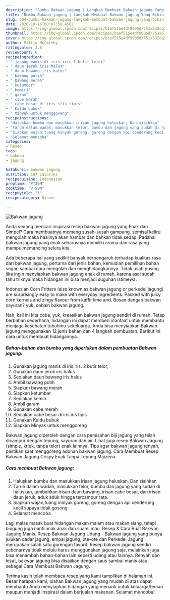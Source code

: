 ```yaml
---
description: "Bumbu Bakwan jagung | Langkah Membuat Bakwan jagung Yang Bikin Ngiler"
title: "Bumbu Bakwan jagung | Langkah Membuat Bakwan jagung Yang Bikin Ngiler"
slug: 604-bumbu-bakwan-jagung-langkah-membuat-bakwan-jagung-yang-bikin-ngiler
date: 2020-10-16T08:07:58.450Z
image: https://img-global.cpcdn.com/recipes/b1ef515e4df9905d/751x532cq70/bakwan-jagung-foto-resep-utama.jpg
thumbnail: https://img-global.cpcdn.com/recipes/b1ef515e4df9905d/751x532cq70/bakwan-jagung-foto-resep-utama.jpg
cover: https://img-global.cpcdn.com/recipes/b1ef515e4df9905d/751x532cq70/bakwan-jagung-foto-resep-utama.jpg
author: Mittie McCarthy
ratingvalue: 3.8
reviewcount: 6
recipeingredient:
- " jagung manis di iris iris 2 butir telor"
- " daun jeruk iris halus"
- " daun bawang iris halus"
- " bawang putih"
- " bawang merah"
- " ketumbar"
- " kemiri"
- " garam"
- " cabe merah"
- " cabe besar di iris iris tipis"
- " Kaldu bubuk"
- " Minyak untuk menggoreng"
recipeinstructions:
- "Haluskan bumbu dan masukkan irisan jagung haluskan, Dan sisihkan"
- "Taruh dalam wadah, masukkan telor, bumbu dan jagung yang sudah di haluskan, tambahkan irisan daun bawang, irisan cabe besar, dan irisan daun jeruk, aduk aduk hingga tercampur rata."
- "Siapkan wajan,tuang minyak goreng, goreng dengan api cenderung kecil supaya tidak gosong."
- "Selamat mencoba"
categories:
- Resep
tags:
- bakwan
- jagung

katakunci: bakwan jagung 
nutrition: 167 calories
recipecuisine: Indonesian
preptime: "PT26M"
cooktime: "PT59M"
recipeyield: "1"
recipecategory: Dinner

---
```



![Bakwan jagung](https://img-global.cpcdn.com/recipes/b1ef515e4df9905d/751x532cq70/bakwan-jagung-foto-resep-utama.jpg)

Anda sedang mencari inspirasi resep bakwan jagung yang Enak dan Simpel? Cara membuatnya memang susah-susah gampang. semisal keliru mengolah maka hasilnya akan hambar dan bahkan tidak sedap. Padahal bakwan jagung yang enak seharusnya memiliki aroma dan rasa yang mampu memancing selera kita.

Ada beberapa hal yang sedikit banyak berpengaruh terhadap kualitas rasa dari bakwan jagung, pertama dari jenis bahan, kemudian pemilihan bahan segar, sampai cara mengolah dan menghidangkannya. Tidak usah pusing jika ingin menyiapkan bakwan jagung enak di rumah, karena asal sudah tahu triknya maka hidangan ini bisa menjadi suguhan istimewa.

Indonesian Corn Fritters (also known as bakwan jagung or perkedel jagung) are surprisingly easy to make with everyday ingredients. Packed with juicy corn kernels and zingy flavour from kaffir lime and. Bosan dengan bakwan sayuran? yuk, cobain bakwan jagung.


Nah, kali ini kita coba, yuk, kreasikan bakwan jagung sendiri di rumah. Tetap berbahan sederhana, hidangan ini dapat memberi manfaat untuk membantu menjaga kesehatan tubuhmu sekeluarga. Anda bisa menyiapkan Bakwan jagung menggunakan 12 jenis bahan dan 4 langkah pembuatan. Berikut ini cara untuk membuat hidangannya.

<!--inarticleads1-->

##### Bahan-bahan dan bumbu yang diperlukan dalam pembuatan Bakwan jagung:

1. Gunakan  jagung manis di iris iris. 2 butir telor,
1. Gunakan  daun jeruk iris halus
1. Sediakan  daun bawang iris halus
1. Ambil  bawang putih
1. Siapkan  bawang merah
1. Siapkan  ketumbar
1. Sediakan  kemiri
1. Ambil  garam
1. Gunakan  cabe merah
1. Sediakan  cabe besar di iris iris tipis
1. Gunakan  Kaldu bubuk
1. Siapkan  Minyak untuk menggoreng


Bakwan jagung diperoleh dengan cara pemisahan biji jagung yang telah dicampur dengan tepung, sayuran dan air. Lihat juga resep Bakwan Jagung (simple, kriuk, tanpa telor) enak lainnya. Tips agar bakwan jagung renyah, pastikan saat menggoreng adonan bakwan jagung. Cara Membuat Resep Bakwan Jagung Crispy Enak Tanpa Tepung Maizena. 

<!--inarticleads2-->

##### Cara membuat Bakwan jagung:

1. Haluskan bumbu dan masukkan irisan jagung haluskan, Dan sisihkan
1. Taruh dalam wadah, masukkan telor, bumbu dan jagung yang sudah di haluskan, tambahkan irisan daun bawang, irisan cabe besar, dan irisan daun jeruk, aduk aduk hingga tercampur rata.
1. Siapkan wajan,tuang minyak goreng, goreng dengan api cenderung kecil supaya tidak gosong.
1. Selamat mencoba


Lagi malas masak buat hidangan makan malam atau makan siang, tetapi bingung juga nanti anak anak dan suami mau. Resep &amp; Cara Buat Bakwan Jagung Manis. Resep Bakwan Jagung Udang - Bakwan jagung yang punya julukan dadar jagung, empal jagung, ote-ote dan Perkedel Jagung merupakan salah satu gorengan favorit. Resep bakwan jagung sendiri sebenarnya tidak melulu harus menggunakan jagung saja, melainkan juga bisa menambah bahan-bahan lain seperti udang atau lainnya. Renyah dan lezat, bakwan jagung bisa disajikan dengan saus sambal manis atau sebagai Cara Membuat Bakwan Jagung. 

Terima kasih telah membaca resep yang kami tampilkan di halaman ini. Besar harapan kami, olahan Bakwan jagung yang mudah di atas dapat membantu Anda menyiapkan hidangan yang menarik untuk keluarga/teman maupun menjadi inspirasi dalam berjualan makanan. Selamat mencoba!
